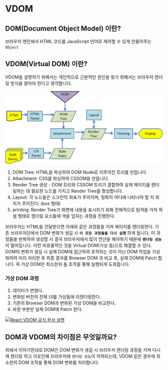 # VDOM

## DOM(Document Object Model) 이란?

브라우저 엔진에서 HTML 코드를 JavaScript 언어로 제어할 수 있게 만들어주는 `Object`

## VDOM(Virtual DOM) 이란?

VDOM을 설명하기 위해서는 개인적으로 근본적인 원인을 찾기 위해서는 브라우저 렌더링 방식을 알아야 한다고 생각합니다.

![dom](./img/dom.png)

1. DOM Tree: HTML을 파싱하여 DOM Node로 이루어진 트리를 만듭니다.
2. Attachment: CSS를 파싱하여 CSSOM을 만듭니다.
3. Render Tree 생성 - DOM 트리와 CSSOM 트리가 결합하여 실제 페이지를 렌더링하는 데 필요한 노드를 가지고 Render Tree를 형성합니다.
4. Layout: 각 노드들은 스크린의 좌표가 주어지며, 정확히 어디에 나타나야 할 지 위치가 주어진다. (box 형태)
5. printing: Render Tree가 화면에 내용을 표시하기 위해 전체적으로 탐색을 거쳐 픽셀 형태로 렌더링 요소들에 색을 입히는 과정을 진행한다.

브라우저는 HTML을 전달받으면 아래와 같은 과정들을 거쳐 페이지를 렌더링한다. 기존 브라우저단에서 DOM 변화가 생길 시 **`이 모든 과정들을 다시 실행`** 하게 됩니다. 이 과정들을 반복하여 생성할 시 결국 브라우저에서 많이 연산을 해야하기 때문에 **`렌더링 성능`** 이 떨어집니다. 이런 비효율적인 것을 Virtual DOM(가상 돔)으로 해결할 수 있다. DOM의 변화가 생길 시 실제 DOM에 접근하여 조작하는 것이 아닌 DOM 작업을 가상화하여 미리 처리한 후 최종 결과를 Browser DOM 과 비교 후, 실제 DOM에 Patch 합니다. 즉 가상 DOM은 최소한의 돔 조작을 통해 실행되게 도와줍니다.

### 가상 DOM 과정

1. 데이터가 변했다.
2. 변화된 버전의 전체 UI를 가상돔에 리렌더링한다.
3. 기존의 Browser DOM과 변화된 가상 DOM을 비교한다.
4. 바뀐 부분만 실제 DOM에 Patch 한다.

[![React VDOM 공식 문서 설명](https://scrap.kakaocdn.net/dn/bjflAd/hyNUteQ4qD/83OvTKyC1kygCrXBtUeO8K/img.jpg?width=1280&height=720&face=0_0_1280_720)](https://www.youtube.com/watch?v=BYbgopx44vo)

## DOM과 VDOM의 차이점은 무엇일까요?

위에서 이야기한대로 DOM은 DOM 변화가 생길 시 브라우저 렌더링 과정을 거쳐 다시 재 렌더링 하고 이로인해 브라우저에 `렌더링 성능`이 저하되는데, VDOM 같은 경우에 최소한의 DOM 조작을 통해 DOM 변화를 처리합니다.
